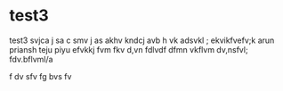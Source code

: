# test3
test3
svjca j
sa c smv j
as akhv kndcj
avb h vk
adsvkl ;
ekvikfvefv;k
arun
priansh 
teju
piyu
efvkkj
fvm fkv
d,vn fdlvdf
dfmn vkflvm 
dv,nsfvl;
fdv.bflvml/a 

f
dv
sfv
fg
bvs
fv
